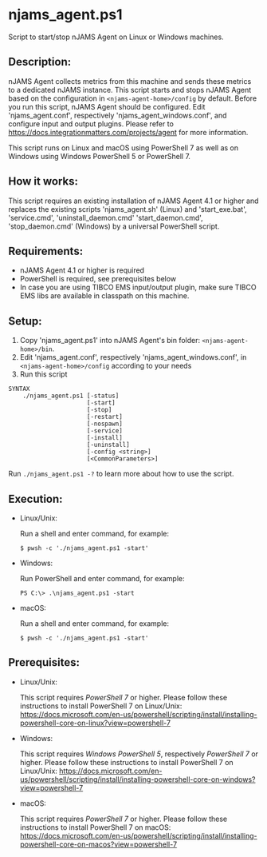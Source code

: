 # njams_agent.ps1
Script to start/stop nJAMS Agent on Linux or Windows machines.

## Description:

nJAMS Agent collects metrics from this machine and sends these metrics to a dedicated nJAMS instance.
This script starts and stops nJAMS Agent based on the configuration in `<njams-agent-home>/config` by default.
Before you run this script, nJAMS Agent should be configured. Edit 'njams_agent.conf', respectively 'njams_agent_windows.conf', and configure input and output plugins.
Please refer to https://docs.integrationmatters.com/projects/agent for more information.

This script runs on Linux and macOS using PowerShell 7 as well as on Windows using Windows PowerShell 5 or PowerShell 7.


## How it works:

This script requires an existing installation of nJAMS Agent 4.1 or higher and replaces the existing scripts 'njams_agent.sh' (Linux) and 'start_exe.bat', 'service.cmd', 'uninstall_daemon.cmd' 'start_daemon.cmd', 'stop_daemon.cmd' (Windows) by a universal PowerShell script.


## Requirements:

  - nJAMS Agent 4.1 or higher is required
  - PowerShell is required, see prerequisites below
  - In case you are using TIBCO EMS input/output plugin, make sure TIBCO EMS libs are available in classpath on this machine.


## Setup:

1. Copy 'njams_agent.ps1' into nJAMS Agent's bin folder: `<njams-agent-home>/bin`.
2. Edit 'njams_agent.conf', respectively 'njams_agent_windows.conf', in `<njams-agent-home>/config` according to your needs
3. Run this script

```
SYNTAX
    ./njams_agent.ps1 [-status]
                      [-start]
                      [-stop] 
                      [-restart]
                      [-nospawn]
                      [-service]
                      [-install]
                      [-uninstall]
                      [-config <string>]
                      [<CommonParameters>]
```

Run `./njams_agent.ps1 -?` to learn more about how to use the script. 


## Execution:

* Linux/Unix:

  Run a shell and enter command, for example:

  ```
  $ pwsh -c './njams_agent.ps1 -start'
  ```

* Windows:

  Run PowerShell and enter command, for example:

  ```
  PS C:\> .\njams_agent.ps1 -start
  ```

* macOS:

  Run a shell and enter command, for example:

  ```
  $ pwsh -c './njams_agent.ps1 -start'
  ```

## Prerequisites:

* Linux/Unix: 

  This script requires *PowerShell 7* or higher. Please follow these instructions to install PowerShell 7 on Linux/Unix:
  https://docs.microsoft.com/en-us/powershell/scripting/install/installing-powershell-core-on-linux?view=powershell-7

* Windows:

  This script requires *Windows PowerShell 5*, respectively *PowerShell 7* or higher. Please follow these instructions to install PowerShell 7 on Linux/Unix:
  https://docs.microsoft.com/en-us/powershell/scripting/install/installing-powershell-core-on-windows?view=powershell-7

* macOS:

  This script requires *PowerShell 7* or higher. Please follow these instructions to install PowerShell 7 on macOS:
  https://docs.microsoft.com/en-us/powershell/scripting/install/installing-powershell-core-on-macos?view=powershell-7